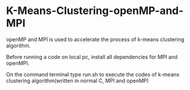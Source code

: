 # K-Means-Clustering-openMP-and-MPI #
openMP and MPI is used to accelerate the process of k-means clustering algorithm.

Before running a code on local pc, install all dependencies for MPI and openMPI.

On the command terminal type run.sh to execute the codes of k-means clustering algorithm(written in normal C, MPI and openMP)
